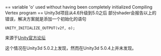 == variable 'o' used without having been completely initialized Compiling Vertex program ==
Unity3d项目从4.6升级到5.0之后 部分shader会报告以上的错误，解决方案就是添加一个初始化的语句

```
UNITY_INITIALIZE_OUTPUT(v2f, o);

```

来源于[Unity官方论坛](https://forum.unity3d.com/threads/variable-o-used-without-having-been-completely-initialized-compiling-vertex-program.307017/)

这个情况在Unity3d 5.0.2上发现，然而在Unity3d 5.0.4上并未发现。